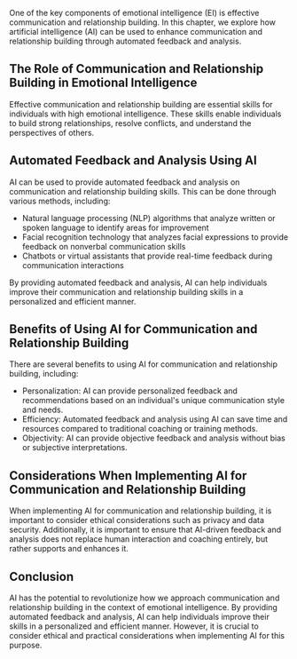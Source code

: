 
One of the key components of emotional intelligence (EI) is effective communication and relationship building. In this chapter, we explore how artificial intelligence (AI) can be used to enhance communication and relationship building through automated feedback and analysis.

The Role of Communication and Relationship Building in Emotional Intelligence
-----------------------------------------------------------------------------

Effective communication and relationship building are essential skills for individuals with high emotional intelligence. These skills enable individuals to build strong relationships, resolve conflicts, and understand the perspectives of others.

Automated Feedback and Analysis Using AI
----------------------------------------

AI can be used to provide automated feedback and analysis on communication and relationship building skills. This can be done through various methods, including:

* Natural language processing (NLP) algorithms that analyze written or spoken language to identify areas for improvement
* Facial recognition technology that analyzes facial expressions to provide feedback on nonverbal communication skills
* Chatbots or virtual assistants that provide real-time feedback during communication interactions

By providing automated feedback and analysis, AI can help individuals improve their communication and relationship building skills in a personalized and efficient manner.

Benefits of Using AI for Communication and Relationship Building
----------------------------------------------------------------

There are several benefits to using AI for communication and relationship building, including:

* Personalization: AI can provide personalized feedback and recommendations based on an individual's unique communication style and needs.
* Efficiency: Automated feedback and analysis using AI can save time and resources compared to traditional coaching or training methods.
* Objectivity: AI can provide objective feedback and analysis without bias or subjective interpretations.

Considerations When Implementing AI for Communication and Relationship Building
-------------------------------------------------------------------------------

When implementing AI for communication and relationship building, it is important to consider ethical considerations such as privacy and data security. Additionally, it is important to ensure that AI-driven feedback and analysis does not replace human interaction and coaching entirely, but rather supports and enhances it.

Conclusion
----------

AI has the potential to revolutionize how we approach communication and relationship building in the context of emotional intelligence. By providing automated feedback and analysis, AI can help individuals improve their skills in a personalized and efficient manner. However, it is crucial to consider ethical and practical considerations when implementing AI for this purpose.
